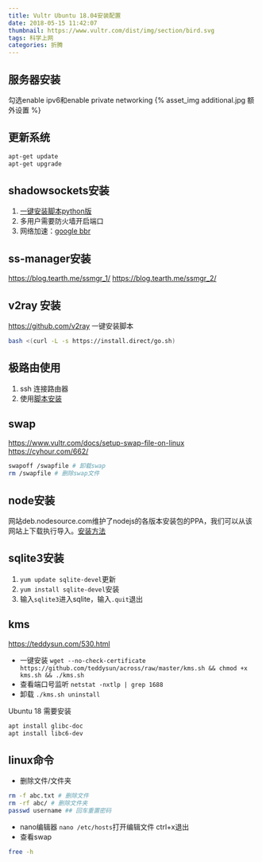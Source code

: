 ```yaml
---
title: Vultr Ubuntu 18.04安装配置
date: 2018-05-15 11:42:07
thumbnail: https://www.vultr.com/dist/img/section/bird.svg
tags: 科学上网
categories: 折腾
---
```


## 服务器安装
勾选enable ipv6和enable private networking
{% asset_img additional.jpg 额外设置 %}

<!-- more -->

## 更新系统
```bash
apt-get update
apt-get upgrade
```

## shadowsockets安装
1. [一键安装脚本python版](https://teddysun.com/486.html)
2. 多用户需要防火墙开启端口
3. 网络加速：[google bbr](https://teddysun.com/489.html)

## ss-manager安装
https://blog.tearth.me/ssmgr_1/
https://blog.tearth.me/ssmgr_2/

## v2ray 安装
https://github.com/v2ray
一键安装脚本
```bash
bash <(curl -L -s https://install.direct/go.sh)
```

## 极路由使用
1. ssh 连接路由器
2. 使用[脚本安装](https://github.com/qiwihui/hiwifi-ss)

## swap
https://www.vultr.com/docs/setup-swap-file-on-linux
https://cyhour.com/662/

```bash
swapoff /swapfile # 卸载swap
rm /swapfile # 删除swap文件
```

## node安装
网站deb.nodesource.com维护了nodejs的各版本安装包的PPA，我们可以从该网站上下载执行导入。[安装方法](https://github.com/nodesource/distributions)

## sqlite3安装
1. `yum update sqlite-devel`更新
2. `yum install sqlite-devel`安装
2. 输入`sqlite3`进入sqlite，输入`.quit`退出

## kms
https://teddysun.com/530.html
* 一键安装 `wget --no-check-certificate https://github.com/teddysun/across/raw/master/kms.sh && chmod +x kms.sh && ./kms.sh`
* 查看端口号监听 `netstat -nxtlp | grep 1688`
* 卸载 `./kms.sh uninstall`

Ubuntu 18 需要安装
```bash
apt install glibc-doc
apt install libc6-dev
```

## linux命令
* 删除文件/文件夹
```bash
rm -f abc.txt # 删除文件
rm -rf abc/ # 删除文件夹
passwd username ## 回车重置密码
```
* nano编辑器
`nano /etc/hosts`打开编辑文件
ctrl+x退出
* 查看swap
```bash
free -h
```

